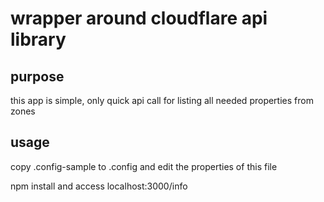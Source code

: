 # wrapper around cloudflare api library

## purpose
this app is simple, only quick api call for listing all needed properties from zones

## usage
copy .config-sample to .config and edit the properties of this file

npm install and access localhost:3000/info